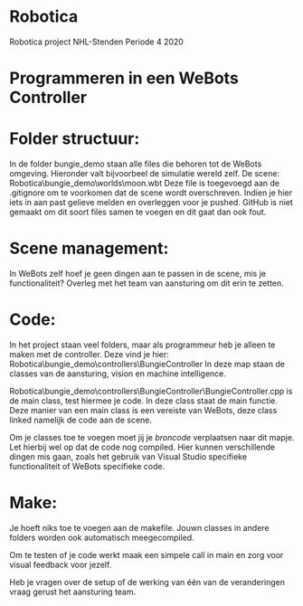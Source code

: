 # Robotica
Robotica project NHL-Stenden Periode 4 2020

Programmeren in een WeBots Controller
==
# Folder structuur:
In de folder bungie_demo staan alle files die behoren tot de WeBots omgeving. Hieronder valt bijvoorbeel de simulatie wereld zelf. 
De scene: Robotica\bungie_demo\worlds\moon.wbt
Deze file is toegevoegd aan de .gitignore om te voorkomen dat de scene wordt overschreven. Indien je hier iets in aan past gelieve melden en overleggen voor je pushed.
GitHub is niet gemaakt om dit soort files samen te voegen en dit gaat dan ook fout.

# Scene management:
In WeBots zelf hoef je geen dingen aan te passen in de scene, mis je functionaliteit? Overleg met het team van aansturing om dit erin te zetten.

# Code:
In het project staan veel folders, maar als programmeur heb je alleen te maken met de controller.
Deze vind je hier: Robotica\bungie_demo\controllers\BungieController
In deze map staan de classes van de aansturing, vision en machine intelligence.

Robotica\bungie_demo\controllers\BungieController\BungieController.cpp is de main class, test hiermee je code. In deze class staat de main functie.
Deze manier van een main class is een vereiste van WeBots, deze class linked namelijk de code aan de scene.

Om je classes toe te voegen moet jij je *broncode* verplaatsen naar dit mapje. Let hierbij wel op dat de code nog compiled.
Hier kunnen verschillende dingen mis gaan, zoals het gebruik van Visual Studio specifieke functionaliteit of WeBots specifieke code.

# Make:
Je hoeft niks toe te voegen aan de makefile. Jouwn classes in andere folders worden ook automatisch meegecompiled.


Om te testen of je code werkt maak een simpele call in main en zorg voor visual feedback voor jezelf.

Heb je vragen over de setup of de werking van één van de veranderingen vraag gerust het aansturing team.


